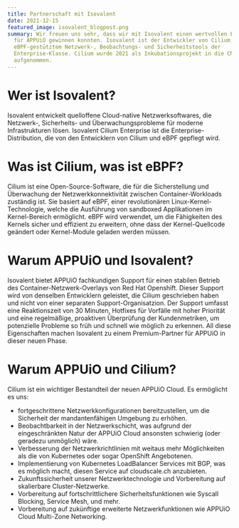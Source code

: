 ```yaml
---
title: Partnerschaft mit Isovalent
date: 2021-12-15
featured_image: isovalent_blogpost.png
summary: Wir freuen uns sehr, dass wir mit Isovalent einen wertvollen Partner
  für APPUiO gewinnen konnten. Isovalent ist der Entwickler von Cilium, einem
  eBPF-gestütztem Netzwerk-, Beobachtungs- und Sicherheitstools der
  Enterprise-Klasse. Cilium wurde 2021 als Inkubationsprojekt in die CNCF
  aufgenommen.
---
```

# Wer ist Isovalent?

Isovalent entwickelt quelloffene Cloud-native Netzwerksoftwares, die Netzwerk-, Sicherheits- und Überwachungsprobleme für moderne Infrastrukturen lösen. Isovalent Cilium Enterprise ist die Enterprise-Distribution, die von den Entwicklern von Cilium und eBPF gepflegt wird.

# Was ist Cilium, was ist eBPF?

Cilium ist eine Open-Source-Software, die für die Sicherstellung und Überwachung der Netzwerkkonnektivität zwischen Container-Workloads zuständig ist. Sie basiert auf eBPF, einer revolutionären Linux-Kernel-Technologie, welche die Ausführung von sandboxed Applikationen im Kernel-Bereich ermöglicht. eBPF wird verwendet, um die Fähigkeiten des Kernels sicher und effizient zu erweitern, ohne dass der Kernel-Quellcode geändert oder Kernel-Module geladen werden müssen.

# Warum APPUiO und Isovalent?

Isovalent bietet APPUiO fachkundigen Support für einen stabilen Betrieb des Container-Netzwerk-Overlays von Red Hat Openshift. Dieser Support wird von denselben Entwicklern geleistet, die Cilium geschrieben haben und nicht von einer separaten Support-Organisatzion. Der Support umfasst eine Reaktionszeit von 30 Minuten, Hotfixes für Vorfälle mit hoher Priorität und eine regelmäßige, proaktiven Überprüfung der Kundenmetriken, um potenzielle Probleme so früh und schnell wie möglich zu erkennen. All diese Eigenschaften machen Isovalent zu einem Premium-Partner für APPUiO in dieser neuen Phase.

# Warum APPUiO und Cilium?

Cilium ist ein wichtiger Bestandteil der neuen APPUiO Cloud. Es ermöglicht es uns:

* fortgeschrittene Netzwerkkonfigurationen bereitzustellen, um die Sicherheit der mandantenfähigen Umgebung zu erhöhen.
* Beobachtbarkeit in der Netzwerkschicht, was aufgrund der eingeschränkten Natur der APPUiO Cloud ansonsten schwierig (oder geradezu unmöglich) wäre.
* Verbesserung der Netzwerkrichtlinien mit weitaus mehr Möglichkeiten als die von Kubernetes oder sogar OpenShift Angebotenen.
* Implementierung von Kubernetes LoadBalancer Services mit BGP, was es möglich macht, diesen Service auf cloudscale.ch anzubieten.
* Zukunftssicherheit unserer Netzwerktechnologie und Vorbereitung auf skalierbare Cluster-Netzwerke.
* Vorbereitung auf fortschrittlichere Sicherheitsfunktionen wie Syscall Blocking, Service Mesh, und mehr.
* Vorbereitung auf zukünftige erweiterte Netzwerkfunktionen wie APPUiO Cloud Multi-Zone Networking.